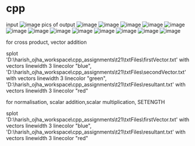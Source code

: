 # cpp
input
![image](https://github.com/HarishOjhaCCTECH/cpp/assets/158055492/ddc57575-1910-441f-bca2-17869a7c2da6)
pics of output
![image](https://github.com/HarishOjhaCCTECH/cpp/assets/158055492/00afc764-9dee-46ce-866c-ca099791218d)
![image](https://github.com/HarishOjhaCCTECH/cpp/assets/158055492/f17d2670-2ab2-455e-afc2-21556b6fe711)
![image](https://github.com/HarishOjhaCCTECH/cpp/assets/158055492/1cdcf8a6-3bcd-40f3-99f0-0262654579c5)
![image](https://github.com/HarishOjhaCCTECH/cpp/assets/158055492/d5a123b8-1692-4db1-bfc7-22c4fbb859c6)
![image](https://github.com/HarishOjhaCCTECH/cpp/assets/158055492/f080c8e0-84e7-488c-be0c-6c9a1d082687)
![image](https://github.com/HarishOjhaCCTECH/cpp/assets/158055492/53d72ba3-750d-4e0f-adca-c8da8090542d)
![image](https://github.com/HarishOjhaCCTECH/cpp/assets/158055492/e7ad2628-1cab-4327-85fa-b4f8f71c2797)
![image](https://github.com/HarishOjhaCCTECH/cpp/assets/158055492/6aa0a249-d026-4d8b-813d-a061bbaf6262)
![image](https://github.com/HarishOjhaCCTECH/cpp/assets/158055492/2b1a7e63-d910-46bb-93e3-6bf8c9409af0)
![image](https://github.com/HarishOjhaCCTECH/cpp/assets/158055492/ed77735f-b6ce-4899-b3b3-a0e373edfa9e)
![image](https://github.com/HarishOjhaCCTECH/cpp/assets/158055492/41b04afe-fb19-4ee7-9e45-3f9fb8cdb8ef)
![image](https://github.com/HarishOjhaCCTECH/cpp/assets/158055492/7d71992f-8542-40b8-a0aa-76db6b0eda40)
![image](https://github.com/HarishOjhaCCTECH/cpp/assets/158055492/1b4750f5-2402-4c7b-8e87-9fd92d1f4c10)


for cross product, vector addition

splot 'D:\harish_ojha_workspace\cpp_assignments\t21\txtFiles\firstVector.txt' with vectors linewidth 3 linecolor "blue", \
      'D:\harish_ojha_workspace\cpp_assignments\t21\txtFiles\secondVector.txt' with vectors linewidth 3 linecolor "green", \
      'D:\harish_ojha_workspace\cpp_assignments\t21\txtFiles\resultant.txt' with vectors linewidth 3 linecolor "red"




for normalisation, scalar addition,scalar multiplication, SETENGTH

splot 'D:\harish_ojha_workspace\cpp_assignments\t21\txtFiles\firstVector.txt' with vectors linewidth 3 linecolor "blue", \
      'D:\harish_ojha_workspace\cpp_assignments\t21\txtFiles\resultant.txt' with vectors linewidth 3 linecolor "red"
